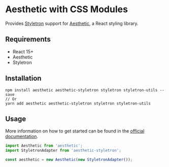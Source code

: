 # Aesthetic with CSS Modules

Provides [Styletron](https://github.com/rtsao/styletron) support for
[Aesthetic](https://github.com/milesj/aesthetic), a React styling library.

## Requirements

* React 15+
* Aesthetic
* Styletron

## Installation

```
npm install aesthetic aesthetic-styletron styletron styletron-utils --save
// Or
yarn add aesthetic aesthetic-styletron styletron styletron-utils
```

## Usage

More information on how to get started can be found in the
[official documentation](https://github.com/milesj/aesthetic).

```javascript
import Aesthetic from 'aesthetic';
import StyletronAdapter from 'aesthetic-styletron';

const aesthetic = new Aesthetic(new StyletronAdapter());
```
